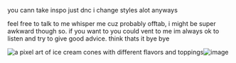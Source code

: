 
you cann take inspo just dnc i change styles alot anyways

feel free to talk to me whisper me cuz probably offtab, i might be super awkward though so. if you want to you could vent to me im always ok to listen and try to give good advice.
think thats it bye bye

<img src="https://media.tenor.com/MjJU5QayQXsAAAAi/desserts-ice-cream.gif" alt="a pixel art of ice cream cones with different flavors and toppings"/>![image](https://github.com/user-attachments/assets/d36c64f1-80c3-4bac-bad6-70ee0487e682)







